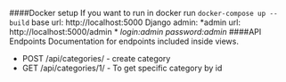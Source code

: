 ####Docker setup
If you want to run in docker run `docker-compose up --build`
base url: http://localhost:5000
Django admin:
*admin url: http://localhost:5000/admin *
*login:admin*
*password:admin*
####API Endpoints
Documentation for endpoints included inside views.
* POST /api/categories/ - create category
* GET /api/categories/1/ - To get specific category by id